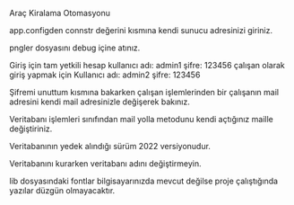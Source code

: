Araç Kiralama Otomasyonu

app.configden connstr değerini kısmına kendi sunucu adresinizi giriniz.

pngler dosyasını debug içine atınız.

Giriş için tam yetkili hesap kullanıcı adı: admin1 şifre: 123456 çalışan olarak giriş yapmak için Kullanıcı adı: admin2 şifre: 123456

Şifremi unuttum kısmına bakarken çalışan işlemlerinden bir çalışanın mail adresini kendi mail adresinizle değişerek bakınız.

Veritabanı işlemleri sınıfından mail yolla metodunu kendi açtığınız maille değiştiriniz.

Veritabanının yedek alındığı sürüm 2022 versiyonudur.

Veritabanını kurarken veritabanı adını değiştirmeyin.

lib dosyasındaki fontlar bilgisayarınızda mevcut değilse proje çalıştığında yazılar düzgün olmayacaktır.
